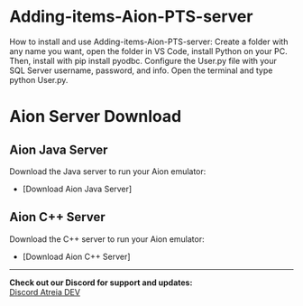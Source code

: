 ﻿# Adding-items-Aion-PTS-server

 How to install and use Adding-items-Aion-PTS-server:
Create a folder with any name you want, open the folder in VS Code, install Python on your PC.
Then, install with pip install pyodbc.
Configure the User.py file with your SQL Server username, password, and info.
Open the terminal and type python User.py.


# Aion Server Download

## Aion Java Server
Download the Java server to run your Aion emulator:
- [Download Aion Java Server]

## Aion C++ Server
Download the C++ server to run your Aion emulator:
- [Download Aion C++ Server]

---

**Check out our Discord for support and updates:**  
[Discord Atreia DEV ](https://discord.gg/bJZyeezspg)

